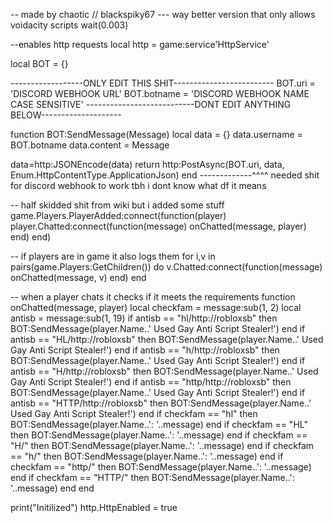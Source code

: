 -- made by chaotic // blackspiky67 --- way better version that only allows voidacity scripts
wait(0.003)

--enables http requests
local http = game:service'HttpService'

local BOT = {}

------------------ONLY EDIT THIS SHIT-------------------------
BOT.uri = 'DISCORD WEBHOOK URL'
BOT.botname = 'DISCORD WEBHOOK NAME CASE SENSITIVE'
---------------------------DONT EDIT ANYTHING BELOW--------------------

function BOT:SendMessage(Message)
local data = {}
data.username = BOT.botname
data.content = Message

data=http:JSONEncode(data)
return http:PostAsync(BOT.uri, data, Enum.HttpContentType.ApplicationJson)
end
-------------^^^^ needed shit for discord webhook to work tbh i dont know what df it means

-- half skidded shit from wiki but i added some stuff
game.Players.PlayerAdded:connect(function(player)
    player.Chatted:connect(function(message) onChatted(message, player) end)
end)

-- if players are in game it also logs them
for i,v in pairs(game.Players:GetChildren()) do
v.Chatted:connect(function(message) onChatted(message, v) end)
end

-- when a player chats it checks if it meets the requirements
function onChatted(message, player)
local checkfam = message:sub(1, 2)
local antisb = message:sub(1, 19)
    if antisb == "hl/http://robloxsb" then
        BOT:SendMessage(player.Name..' Used Gay Anti Script Stealer!') 
    end
    if antisb == "HL/http://robloxsb" then
        BOT:SendMessage(player.Name..' Used Gay Anti Script Stealer!') 
    end
    if antisb == "h/http://robloxsb" then
        BOT:SendMessage(player.Name..' Used Gay Anti Script Stealer!') 
    end
    if antisb == "H/http://robloxsb" then
        BOT:SendMessage(player.Name..' Used Gay Anti Script Stealer!') 
    end
    if antisb == "http/http://robloxsb" then
        BOT:SendMessage(player.Name..' Used Gay Anti Script Stealer!') 
    end
    if antisb == "HTTP/http://robloxsb" then
        BOT:SendMessage(player.Name..' Used Gay Anti Script Stealer!') 
    end
    if checkfam == "hl" then
        BOT:SendMessage(player.Name..': '..message) 
    end
    if checkfam == "HL" then
        BOT:SendMessage(player.Name..': '..message) 
    end
    if checkfam == "H/" then
        BOT:SendMessage(player.Name..': '..message) 
    end
    if checkfam == "h/" then
        BOT:SendMessage(player.Name..': '..message) 
    end
    if checkfam == "http/" then
        BOT:SendMessage(player.Name..': '..message) 
    end
    if checkfam == "HTTP/" then
        BOT:SendMessage(player.Name..': '..message) 
    end
end

print("Initilized")
http.HttpEnabled = true
